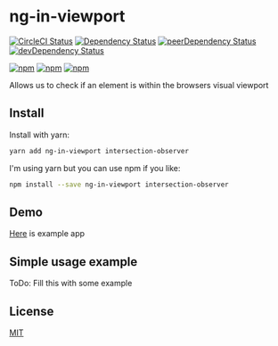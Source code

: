 # ng-in-viewport

<!-- Badges section here. -->
[![CircleCI Status][circle-ci-badge]][circle-ci-badge-url]
[![Dependency Status][david-badge]][david-badge-url]
[![peerDependency Status][david-peer-badge]][david-peer-badge-url]
[![devDependency Status][david-dev-badge]][david-dev-badge-url]

[![npm][npm-badge-version]][npm-badge-url]
[![npm][npm-badge-license]][npm-badge-url]
[![npm][npm-badge-downloads]][npm-badge-url]

Allows us to check if an element is within the browsers visual viewport

## Install

Install with yarn:

```sh
yarn add ng-in-viewport intersection-observer
```

I'm using yarn but you can use npm if you like:

```sh
npm install --save ng-in-viewport intersection-observer
```

## Demo

[Here](https://embed.plnkr.co/jJe2MTPKQ1avFxKhgBRb/) is example app

## Simple usage example

ToDo: Fill this with some example

## License

[MIT](https://github.com/k3nsei/angular2-in-viewport/blob/master/LICENSE)

[circle-ci-badge]: https://circleci.com/gh/k3nsei/ng-in-viewport/tree/develop.svg?style=shield&circle-token=1c961beeff7d2e03a4203efd1858081b9901caac
[circle-ci-badge-url]: https://circleci.com/gh/k3nsei/ng-in-viewport/tree/develop

[david-badge]: https://david-dm.org/k3nsei/ng-in-viewport/develop.svg?path=projects/ng-in-viewport
[david-badge-url]: https://david-dm.org/k3nsei/ng-in-viewport/develop?path=projects/ng-in-viewport

[david-peer-badge]: https://david-dm.org/k3nsei/ng-in-viewport/develop/peer-status.svg?path=projects/ng-in-viewport
[david-peer-badge-url]: https://david-dm.org/k3nsei/ng-in-viewport/develop?type=peer&path=projects/ng-in-viewport

[david-dev-badge]: https://david-dm.org/k3nsei/ng-in-viewport/develop/dev-status.svg?path=projects/ng-in-viewport
[david-dev-badge-url]: https://david-dm.org/k3nsei/ng-in-viewport/develop?type=dev&path=projects/ng-in-viewport

[npm-badge-version]: https://img.shields.io/npm/v/ng-in-viewport.svg
[npm-badge-license]: https://img.shields.io/npm/l/ng-in-viewport.svg
[npm-badge-downloads]: https://img.shields.io/npm/dm/ng-in-viewport.svg
[npm-badge-url]: https://www.npmjs.com/package/ng-in-viewport
